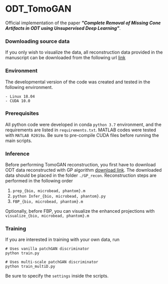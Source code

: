 # ODT_TomoGAN

Official implementation of the paper ***"Complete Removal of Missing Cone Artifacts in ODT using Unsupervised Deep Learning"***.

### Downloading source data

If you only wish to visualize the data,
all reconstruction data provided in the manuscript can be downloaded from the following url [link](https://www.dropbox.com/sh/ci6rw4l2xa1atc5/AACb-Y0VPkr2KqJZxJrdp_Aea?dl=0)

### Environment

The developmental version of the code was created and tested in the following environment.
```
- Linux 18.04
- CUDA 10.0
```

### Prerequisites

All python code were developed in conda ```python 3.7``` environment, and the requirements are listed in ```requirements.txt```.
MATLAB codes were tested with ```MATLAB R2019a```. Be sure to pre-compile CUDA files before running the main scripts.

### Inference

Before performing TomoGAN reconstruction, you first have to download ODT data reconstructed with GP algorithm [download link](https://www.dropbox.com/sh/yiitrugxdo6101c/AACcNavEc2Q_KUJGEAinwE1oa?dl=0). The downloaded data should be placed in the folder ```./GP_recon```. Reconstruction steps are performed in the following order

1. ```prep_{bio, microbead, phantom}.m```
2. ```python Infer_{bio, microbead, phantom}.py```
3. ```FBP_{bio, microbead, phantom}.m```

Optionally, before FBP, you can visualize the enhanced projections with ```visualize_{bio, microbead, phantom}.m```

### Training

If you are interested in training with your own data, run

```
# Uses vanilla patchGAN discriminator
python train.py

# Uses multi-scale patchGAN discriminator
python train_multiD.py
```

Be sure to specify the ```settings``` inside the scripts.





